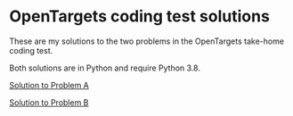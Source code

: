 # OpenTargets coding test solutions

These are my solutions to the two problems in the OpenTargets take-home coding test. 

Both solutions are in Python and require Python 3.8.


[Solution to Problem A](problem_a/)

[Solution to Problem B](problem_b/)
